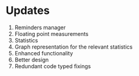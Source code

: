 # Updates

1. Reminders manager
1. Floating point measurements
1. Statistics
1. Graph representation for the relevant statistics
1. Enhanced functionality
1. Better design
1. Redundant code typed fixings